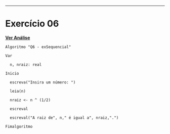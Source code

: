 ---
# Exercício 06
[**Ver Análise**](Analise06.md)
```
Algoritmo "Q6 - exSequencial"

Var

  n, nraiz: real

Inicio
  
  escreva("Insira um número: ")
  
  leia(n)
  
  nraiz <- n ^ (1/2)
  
  escreval
  
  escreval("A raiz de", n," é igual a", nraiz,".")

Fimalgoritmo
